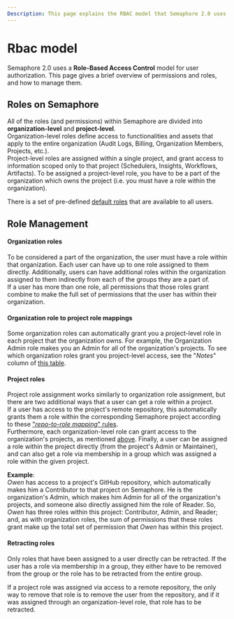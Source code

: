 ```yaml
---
Description: This page explains the RBAC model that Semaphore 2.0 uses for user authorization. Here you will find information about existing permissions, roles, and role management.
---
```


# Rbac model

Semaphore 2.0 uses a **Role-Based Access Control** model for user authorization.
This page gives a brief overview of permissions and roles, and how to manage them.

## Roles on Semaphore

All of the roles (and permissions) within Semaphore are divided into __organization-level__ and __project-level__.<br />
Organization-level roles define access to functionalities and assets that apply to the entire organization (Audit Logs, Billing, 
Organization Members, Projects, etc.).<br/>
Project-level roles are assigned within a single project, and grant access
to information scoped only to that project (Schedulers, Insights, Workflows, Artifacts).
To be assigned a project-level role, you have to be a part of the organization
which owns the project (i.e. you must have a role within the organization).

There is a set of pre-defined [default roles](/security/default-roles) that are available to all users.

## Role Management

#### Organization roles

To be considered a part of the organization, the user must have a role within that organization.
Each user can have up to one role assigned to them directly. Additionally,
users can have additional roles within the organization assigned to them indirectly from each of the groups
they are a part of.<br/>
If a user has more than one role, all permissions that those roles grant combine to
make the full set of permissions that the user has within their organization.

#### Organization role to project role mappings

Some organization roles can automatically grant you a project-level role in each project
that the organization owns. For example, the Organization Admin role makes you an Admin for all
of the organization's projects. To see which organization roles grant you project-level
access, see the "*Notes*" column of [this table](/security/default-roles/#organization-roles).

#### Project roles

Project role assignment works similarly to organization role assignment, but there
are two additional ways that a user can get a role within a project.<br/>
If a user has access to the project's remote repository, this automatically grants them
a role within the corresponding Semaphore project according to these ["*repo-to-role mapping*"
rules](/security/repository-to-role-mappings/).<br/>
Furthermore, each organization-level role can grant access to the organization's projects, as mentioned
[above](organization-role-to-project-role-mappings). Finally, a user can be assigned a role
within the project directly (from the project's Admin or Maintainer), and can also get a role via
membership in a group which was assigned a role within the given project.

**Example**:<br/> *Owen* has access to a project's GitHub repository, which automatically makes him
a Contributor to that project on Semaphore. He is the organization's Admin, which makes him Admin for
all of the organization's projects, and someone also directly assigned him the role of Reader.
So, *Owen* has three roles within this project: Contributor, Admin, and Reader; and,
as with organization roles, the sum of permissions that these roles grant make up the total set
of permission that *Owen* has within this project. 

#### Retracting roles

Only roles that have been assigned to a user directly can be retracted. If the user has a role
via membership in a group, they either have to be removed from the group or
the role has to be retracted from the entire group.

If a project role was assigned via access to a remote repository, the only way to remove that
role is to remove the user from the repository, and if it was assigned through an organization-level
role, that role has to be retracted.

